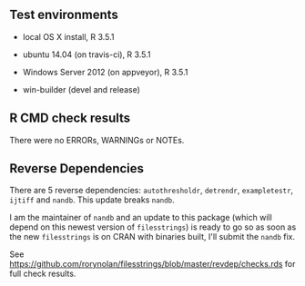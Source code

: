 


## Test environments

* local OS X install, R 3.5.1

* ubuntu 14.04 (on travis-ci), R 3.5.1

* Windows Server 2012 (on appveyor), R 3.5.1

* win-builder (devel and release)



## R CMD check results

There were no ERRORs, WARNINGs or NOTEs.



## Reverse Dependencies

There are 5 reverse dependencies: `autothresholdr`, `detrendr`, `exampletestr`, `ijtiff` and `nandb`. This update breaks `nandb`. 

I am the maintainer of `nandb` and an update to this package (which will depend on this newest version of `filesstrings`) is ready to go so as soon as the new `filesstrings` is on CRAN with binaries built, I'll submit the `nandb` fix.

See https://github.com/rorynolan/filesstrings/blob/master/revdep/checks.rds for full check results.
